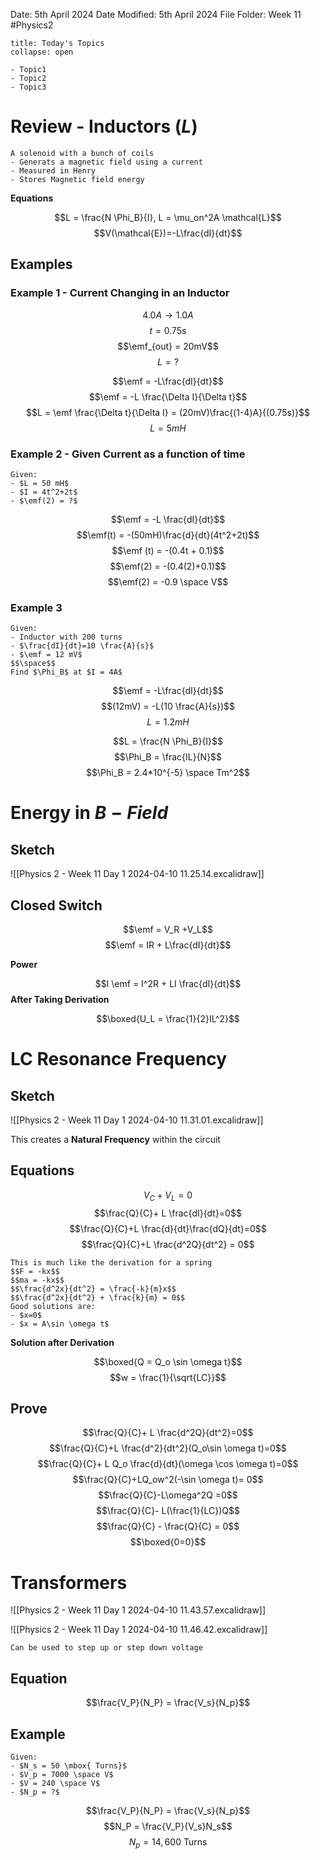 Date: 5th April 2024
Date Modified: 5th April 2024
File Folder: Week 11
#Physics2

```ad-abstract
title: Today's Topics
collapse: open

- Topic1
- Topic2
- Topic3

```

# Review - Inductors ($L$)

```ad-note
A solenoid with a bunch of coils
- Generats a magnetic field using a current
- Measured in Henry
- Stores Magnetic field energy
```

**Equations**

$$L = \frac{N \Phi_B}{I}, L = \mu_on^2A \mathcal{L}$$
$$V(\mathcal{E})=-L\frac{dI}{dt}$$


## Examples

### Example 1 - Current Changing in an Inductor

$$4.0A \to 1.0A$$
$$t = 0.75 s$$
$$\emf_{out} = 20mV$$
$$L=?$$

$$\emf = -L\frac{dI}{dt}$$
$$\emf = -L \frac{\Delta I}{\Delta t}$$
$$L = \emf \frac{\Delta t}{\Delta I} = (20mV)\frac{(1-4)A}{(0.75s)}$$
$$L = 5 mH$$

### Example 2 - Given Current as a function of time

```ad-question
Given:
- $L = 50 mH$
- $I = 4t^2+2t$
- $\emf(2) = ?$
```

$$\emf = -L \frac{dI}{dt}$$
$$\emf(t) = -(50mH)\frac{d}{dt}(4t^2+2t)$$
$$\emf (t) = -(0.4t + 0.1)$$
$$\emf(2) = -(0.4(2)+0.1)$$
$$\emf(2) = -0.9 \space V$$
### Example 3

```ad-question
Given:
- Inductor with 200 turns
- $\frac{dI}{dt}=10 \frac{A}{s}$
- $\emf = 12 mV$
$$\space$$
Find $\Phi_B$ at $I = 4A$
```

$$\emf = -L\frac{dI}{dt}$$
$$(12mV) = -L(10 \frac{A}{s})$$
$$L = 1.2mH$$

$$L = \frac{N \Phi_B}{I}$$
$$\Phi_B = \frac{IL}{N}$$
$$\Phi_B = 2.4*10^{-5} \space Tm^2$$

# Energy in $B-Field$

## Sketch

![[Physics 2 - Week 11 Day 1 2024-04-10 11.25.14.excalidraw]]

## Closed Switch

$$\emf = V_R +V_L$$
$$\emf = IR + L\frac{dI}{dt}$$

**Power**

$$I \emf = I^2R + LI \frac{dI}{dt}$$
**After Taking  Derivation**

$$\boxed{U_L = \frac{1}{2}IL^2}$$

# LC Resonance Frequency

## Sketch

![[Physics 2 - Week 11 Day 1 2024-04-10 11.31.01.excalidraw]]

This creates a **Natural Frequency** within the circuit

## Equations

$$V_C + V_L =0$$
$$\frac{Q}{C}+ L \frac{dI}{dt}=0$$
$$\frac{Q}{C}+L \frac{d}{dt}\frac{dQ}{dt}=0$$
$$\frac{Q}{C}+L \frac{d^2Q}{dt^2} = 0$$

```ad-note
This is much like the derivation for a spring
$$F = -kx$$
$$ma = -kx$$
$$\frac{d^2x}{dt^2} = \frac{-k}{m}x$$
$$\frac{d^2x}{dt^2} + \frac{k}{m} = 0$$
Good solutions are:
- $x=0$
- $x = A\sin \omega t$
```

**Solution after Derivation**

$$\boxed{Q = Q_o \sin \omega t}$$
$$w = \frac{1}{\sqrt{LC}}$$
## Prove

$$\frac{Q}{C}+ L \frac{d^2Q}{dt^2}=0$$
$$\frac{Q}{C}+L \frac{d^2}{dt^2}(Q_o\sin \omega t)=0$$
$$\frac{Q}{C}+ L Q_o \frac{d}{dt}(\omega \cos \omega t)=0$$
$$\frac{Q}{C}+LQ_ow^2(-\sin \omega t)= 0$$
$$\frac{Q}{C}-L\omega^2Q =0$$
$$\frac{Q}{C}- L(\frac{1}{LC})Q$$
$$\frac{Q}{C} - \frac{Q}{C} = 0$$
$$\boxed{0=0}$$
# Transformers

![[Physics 2 - Week 11 Day 1 2024-04-10 11.43.57.excalidraw]]

![[Physics 2 - Week 11 Day 1 2024-04-10 11.46.42.excalidraw]]

```ad-important
Can be used to step up or step down voltage
```

## Equation

$$\frac{V_P}{N_P} = \frac{V_s}{N_p}$$
## Example

```ad-question
Given:
- $N_s = 50 \mbox{ Turns}$
- $V_p = 7000 \space V$
- $V = 240 \space V$
- $N_p = ?$
```

$$\frac{V_P}{N_P} = \frac{V_s}{N_p}$$
$$N_P = \frac{V_P}{V_s}N_s$$
$$N_p = 14,600 \mbox{ Turns}$$
